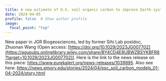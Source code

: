 ```yaml
---
title: A new estimate of U.S. soil organic carbon to improve Earth system models 
date: 2024-04-05
profile: false  # Show author profile
image:
  focal_point: "top"
---
```

New paper in JGR Biogeosciences, led by former Sihi Lab postdoc, Zhuonan Wang (Open access: [https://doi.org/10.1029/2023JG007702](https://agupubs.onlinelibrary.wiley.com/share/BY4CD4E8UBWZBSYKBFR8?target=10.1029/2023JG007702)). Here is the link to the news release on this piece: https://www.eurekalert.org/news-releases/1039895. Also see here: https://news.emory.edu/stories/2024/04/esc_soil_carbon_models_01-04-2024/story.html 

